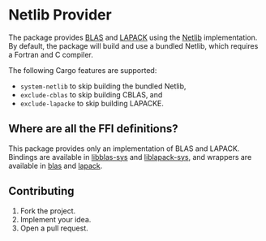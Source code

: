 # Netlib Provider

The package provides [BLAS][1] and [LAPACK][2] using the [Netlib][3]
implementation. By default, the package will build and use a bundled Netlib,
which requires a Fortran and C compiler.

The following Cargo features are supported:

* `system-netlib` to skip building the bundled Netlib,
* `exclude-cblas` to skip building CBLAS, and
* `exclude-lapacke` to skip building LAPACKE.

## Where are all the FFI definitions?

This package provides only an implementation of BLAS and LAPACK. Bindings are
available in [libblas-sys][4] and [liblapack-sys][5], and wrappers are available
in [blas][6] and [lapack][7].

## Contributing

1. Fork the project.
2. Implement your idea.
3. Open a pull request.

[1]: https://en.wikipedia.org/wiki/Basic_Linear_Algebra_Subprograms
[2]: https://en.wikipedia.org/wiki/LAPACK
[3]: http://www.netlib.org/lapack

[4]: https://github.com/stainless-steel/libblas-sys
[5]: https://github.com/stainless-steel/liblapack-sys
[6]: https://github.com/stainless-steel/blas
[7]: https://github.com/stainless-steel/lapack
